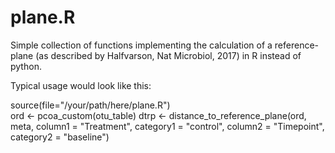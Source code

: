 # plane.R
Simple collection of functions implementing the calculation of a reference-plane (as described by Halfvarson, Nat Microbiol, 2017) in R instead of python.

Typical usage would look like this:

source(file="/your/path/here/plane.R")  
ord <- pcoa_custom(otu_table)
dtrp <- distance_to_reference_plane(ord, meta, column1 = "Treatment", category1 = "control", column2 = "Timepoint", category2 = "baseline")
